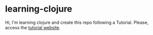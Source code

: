 # learning-clojure

Hi, I'm learning clojure and create this repo following a Tutorial.
Please, access the [tutorial website](https://practicalli.github.io).
